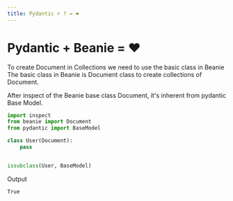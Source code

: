 ```yaml
---
title: Pydantic + ? = ❤️
---
```

# Pydantic + Beanie = ❤️

To create Document in Collections we need to use the basic class in Beanie 
The basic class in Beanie is Document class to create collections of Document.

After inspect of the Beanie base class Document, it's inherent from pydantic Base Model.

```python
import inspect
from beanie import Document
from pydantic import BaseModel

class User(Document):
    pass


issubclass(User, BaseModel)
```

<!-- # inspect.getmro(Document) -->
<!-- assert issubclass(User, BaseModel) -->
Output
```
True
```
<!-- 
(beanie.odm.documents.Document,
 lazy_model.parser.new.LazyModel,
 pydantic.main.BaseModel,
 beanie.odm.interfaces.setters.SettersInterface,
 beanie.odm.interfaces.inheritance.InheritanceInterface,
 beanie.odm.interfaces.find.FindInterface,
 beanie.odm.interfaces.aggregate.AggregateInterface,
 beanie.odm.interfaces.getters.OtherGettersInterface,
 object) -->